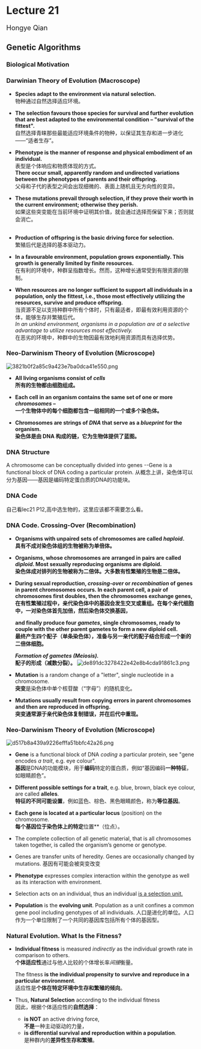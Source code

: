 # Lecture 21
<font size="4">Hongye Qian</font> 

## Genetic Algorithms
### Biological Motivation
### Darwinian Theory of Evolution (Macroscope)


- **Species adapt to the environment via natural selection.**  
  物种通过自然选择适应环境。

- **The selection favours those species for survival and further evolution that are best adapted to the environmental condition – "survival of the fittest".**  
  自然选择青睐那些最能适应环境条件的物种，以保证其生存和进一步进化——“适者生存”。

- **Phenotype is the manner of response and physical embodiment of an individual.**  
  表型是个体响应和物质体现的方式。  
  **There occur small, apparently random and undirected variations between the phenotypes of parents and their offspring.**  
  父母和子代的表型之间会出现细微的、表面上随机且无方向性的变异。

- **These mutations prevail through selection, if they prove their worth in the current environment; otherwise they perish.**  
  如果这些突变能在当前环境中证明其价值，就会通过选择而保留下来；否则就会消亡。
  <br></br>
- **Production of offspring is the basic driving force for selection.**  
  繁殖后代是选择的基本驱动力。

- **In a favourable environment, population grows exponentially. This growth is generally limited by finite resources.**  
  在有利的环境中，种群呈指数增长。然而，这种增长通常受到有限资源的限制。

- **When resources are no longer sufficient to support all individuals in a population, only the fittest, i.e., those most effectively utilizing the resources, survive and produce offspring.**  
  当资源不足以支持种群中所有个体时，只有最适者，即最有效利用资源的个体，能够生存并繁殖后代。  
  *In an unkind environment, organisms in a population are at a selective advantage to utilize resources most effectively.*  
  在恶劣的环境中，种群中的生物因最有效地利用资源而具有选择优势。
### Neo-Darwinism Theory of Evolution (Microscope)
![3821b0f2a85c9a423e7ba0dca41e550.png](https://s2.loli.net/2024/12/02/G6PNQlV3pKAarSv.png)
- **All living organisms consist of _cells_**  
  **所有的生物都由细胞组成。**

- **Each cell in an organism contains the same set of one or more _chromosomes_ –**  
  **一个生物体中的每个细胞都包含一组相同的一个或多个染色体。**

- **Chromosomes are strings of _DNA_ that serve as a _blueprint_ for the organism.**  
  **染色体是由 DNA 构成的链，它为生物体提供了蓝图。**

### DNA Structure
 A chromosome can be conceptually divided into genes --Gene is a functional block of DNA coding a particular protein. 从概念上讲，染色体可以分为基因——基因是编码特定蛋白质的DNA的功能块。

### DNA Code
自己看lec21 P12,高中选生物的，这里应该都不需要怎么看。
### DNA Code. Crossing-Over (Recombination)
- **Organisms with unpaired sets of chromosomes are called _haploid_.**  
  **具有不成对染色体组的生物被称为单倍体。**

- **Organisms, whose chromosomes are arranged in pairs are called _diploid_. Most sexually reproducing organisms are diploid.**  
  **染色体成对排列的生物被称为二倍体。大多数有性繁殖的生物是二倍体。**

- **During sexual reproduction, _crossing-over_ or _recombination_ of genes in parent chromosomes occurs. In each parent cell, a pair of chromosomes first doubles, then the chromosomes exchange genes,**  
  **在有性繁殖过程中，亲代染色体中的基因会发生交叉或重组。在每个亲代细胞中，一对染色体首先加倍，然后染色体交换基因，**

  **and finally produce four _gametes_, single chromosomes, ready to couple with the other parent gametes to form a new diploid cell.**  
  **最终产生四个配子（单条染色体），准备与另一亲代的配子结合形成一个新的二倍体细胞。**

  **_Formation of gametes (Meiosis)._**  
  **配子的形成（减数分裂）。**
![de891dc3278422e42e8b4cda91861c3.png](https://s2.loli.net/2024/12/02/Htp5Vrnc74eYPiq.png)
- **Mutation** is a random change of a "letter", single nucleotide in a chromosome.  
  **突变**是染色体中单个核苷酸（“字母”）的随机变化。

- **Mutations usually result from copying errors in parent chromosomes and then are reproduced in offspring.**  
  **突变通常源于亲代染色体复制错误，并在后代中重现。**

### Neo-Darwinism Theory of Evolution (Microscope)
![d517b8a439a9226efffa51bbfc42a26.png](https://s2.loli.net/2024/12/02/ufZpJtH5M2QXVak.png)
- **Gene** is a functional block of DNA *coding* a particular protein, see "gene encodes *a trait*, e.g. eye colour".  
  **基因**是DNA的功能模块，用于**编码**特定的蛋白质，例如“基因编码**一种特征**，如眼睛颜色”。

- **Different possible settings for a trait**, e.g. blue, brown, black eye colour, are called **alleles**.  
  **特征的不同可能设置**，例如蓝色、棕色、黑色眼睛颜色，称为**等位基因**。

- **Each gene is located at a particular locus** (position) on the chromosome.  
  **每个基因位于染色体上的特定**位置**（位点）。
- The complete collection of all genetic material, that is all chromosomes taken together, is called the organism’s genome or genotype.
- Genes are transfer units of heredity. Genes are occasionally changed by mutations. 基因有可能会被突变改变
- **Phenotype** expresses complex interaction within the genotype as well as its interaction with environment. 
- Selection acts on an individual, thus an individual <u>is a selection unit.</u>
- **Population** is the **evolving unit**. Population as a unit confines a common gene pool including genotypes of all individuals. 人口是进化的单位。人口作为一个单位限制了一个共同的基因库包括所有个体的基因型。
### Natural Evolution. What Is the Fitness?


- **Individual fitness** is measured *indirectly* as the individual growth rate in comparison to others.  
  **个体适应性**通过与他人比较的个体增长率*间接*衡量。

  The fitness **is the individual propensity to survive and reproduce in a particular environment**.  
  适应性是**个体在特定环境中生存和繁殖的倾向**。

- Thus, **Natural Selection** according to the individual fitness  
  因此，根据个体适应性的**自然选择**：
  - **is NOT** an active driving force,  
    **不是**一种主动驱动的力量，
  - **is differential survival and reproduction within a population**.  
    是种群内的**差异性生存和繁殖**。


